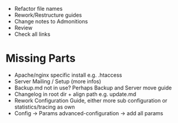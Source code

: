 - Refactor file names
- Rework/Restructure guides
- Change notes to Admonitions
- Review
- Check all links

# Missing Parts
 - Apache/nginx specific install e.g. .htaccess
 - Server Mailing / Setup (more infos)
 - Backup.md not in use? Perhaps Backup and Server move guide
 - Changelog in root dir + align path e.g. update.md
 - Rework Configuration Guide, either more sub configuration or statistics/tracing as own
 - Config -> Params advanced-configuration -> add all params